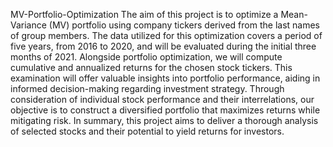 MV-Portfolio-Optimization
The aim of this project is to optimize a Mean-Variance (MV) portfolio using company tickers derived from the last names of group members. The data utilized for this optimization covers a period of five years, from 2016 to 2020, and will be evaluated during the initial three months of 2021. Alongside portfolio optimization, we will compute cumulative and annualized returns for the chosen stock tickers. This examination will offer valuable insights into portfolio performance, aiding in informed decision-making regarding investment strategy. Through consideration of individual stock performance and their interrelations, our objective is to construct a diversified portfolio that maximizes returns while mitigating risk. In summary, this project aims to deliver a thorough analysis of selected stocks and their potential to yield returns for investors.
